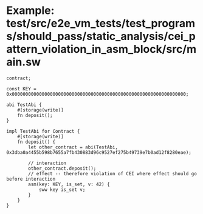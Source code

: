 # Example: test/src/e2e_vm_tests/test_programs/should_pass/static_analysis/cei_pattern_violation_in_asm_block/src/main.sw

```sway
contract;

const KEY = 0x0000000000000000000000000000000000000000000000000000000000000000;

abi TestAbi {
    #[storage(write)]
    fn deposit();
}

impl TestAbi for Contract {
    #[storage(write)]
    fn deposit() {
        let other_contract = abi(TestAbi, 0x3dba0a4455b598b7655a7fb430883d96c9527ef275b49739e7b0ad12f8280eae);

        // interaction
        other_contract.deposit();
        // effect -- therefore violation of CEI where effect should go before interaction
        asm(key: KEY, is_set, v: 42) {
            sww key is_set v;
        }
    }
}

```
